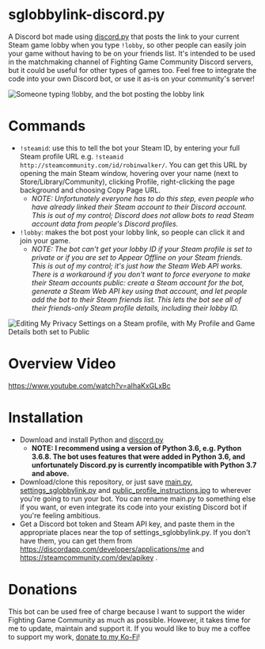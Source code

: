 # sglobbylink-discord.py
A Discord bot made using [discord.py](https://github.com/Rapptz/discord.py) that posts the link to your current Steam game lobby when you type `!lobby`, so other people can easily join your game without having to be on your friends list. It's intended to be used in the matchmaking channel of Fighting Game Community Discord servers, but it could be useful for other types of games too. Feel free to integrate the code into your own Discord bot, or use it as-is on your community's server!

![Someone typing !lobby, and the bot posting the lobby link](https://github.com/itsmrpeck/sglobbylink-discord.py/blob/master/example_lobby_link.png "Example Usage")

# Commands

- `!steamid`: use this to tell the bot your Steam ID, by entering your full Steam profile URL e.g. `!steamid http://steamcommunity.com/id/robinwalker/`. You can get this URL by opening the main Steam window, hovering over your name (next to Store/Library/Community), clicking Profile, right-clicking the page background and choosing Copy Page URL.
  - *NOTE: Unfortunately everyone has to do this step, even people who have already linked their Steam account to their Discord account. This is out of my control; Discord does not allow bots to read Steam account data from people's Discord profiles.*
- `!lobby`: makes the bot post your lobby link, so people can click it and join your game.
  - *NOTE: The bot can't get your lobby ID if your Steam profile is set to private or if you are set to Appear Offline on your Steam friends. This is out of my control; it's just how the Steam Web API works. There is a workaround if you don't want to force everyone to make their Steam accounts public: create a Steam account for the bot, generate a Steam Web API key using that account, and let people add the bot to their Steam friends list. This lets the bot see all of their friends-only Steam profile details, including their lobby ID.*

![Editing My Privacy Settings on a Steam profile, with My Profile and Game Details both set to Public](https://github.com/itsmrpeck/sglobbylink-discord.py/blob/master/public_profile.png "Public Profile")

# Overview Video

https://www.youtube.com/watch?v=aIhaKxGLxBc

# Installation

- Download and install Python and [discord.py](https://github.com/Rapptz/discord.py)
  - **NOTE: I recommend using a version of Python 3.6, e.g. Python 3.6.8. The bot uses features that were added in Python 3.6, and unfortunately Discord.py is currently incompatible with Python 3.7 and above.**
- Download/clone this repository, or just save [main.py](https://github.com/itsmrpeck/sglobbylink-discord.py/blob/master/main.py), [settings_sglobbylink.py](https://github.com/itsmrpeck/sglobbylink-discord.py/blob/master/settings_sglobbylink.py) and [public_profile_instructions.jpg](https://github.com/itsmrpeck/sglobbylink-discord.py/blob/master/public_profile_instructions.jpg) to wherever you're going to run your bot. You can rename main.py to something else if you want, or even integrate its code into your existing Discord bot if you're feeling ambitious.
- Get a Discord bot token and Steam API key, and paste them in the appropriate places near the top of settings_sglobbylink.py. If you don't have them, you can get them from https://discordapp.com/developers/applications/me and https://steamcommunity.com/dev/apikey .

# Donations

This bot can be used free of charge because I want to support the wider Fighting Game Community as much as possible. However, it takes time for me to update, maintain and support it. If you would like to buy me a coffee to support my work, [donate to my Ko-Fi](https://ko-fi.com/mrpeck)!
